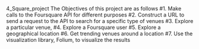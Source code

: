 4_Square_project
The Objectives of this project are as follows
#1. Make calls to the Foursquare API for different purposes
#2. Construct a URL to send a request to the API to search for a specific type of venues
#3. Explore a particular venue, 
#4. Explore a Foursquare user
#5. Explore a geographical location
#6. Get trending venues around a location
#7. Use the visualization library, Folium, to visualize the results
